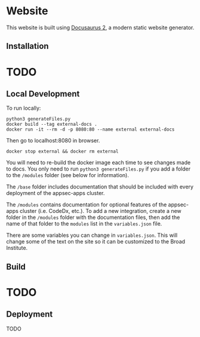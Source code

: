 # Website

This website is built using [Docusaurus 2](https://docusaurus.io/), a modern static website generator.

## Installation

# TODO

## Local Development

To run locally:


```console
python3 generateFiles.py
docker build --tag external-docs .
docker run -it --rm -d -p 8080:80 --name external external-docs
```

Then go to localhost:8080 in browser.

```console
docker stop external && docker rm external
```

You will need to re-build the docker image each time to see changes made to docs. You only need to run `python3 generateFiles.py` if you add a folder to the `/modules` folder (see below for information).

The `/base` folder includes documentation that should be included with every
deployment of the appsec-apps cluster.

The `/modules` contains documentation for optional features of the appsec-apps cluster
(i.e. CodeDx, etc.). To add a new integration, create a new folder in the `/modules`
folder with the documentation files, then add the name of that folder to the
`modules` list in the `variables.json` file.

There are some variables you can change in `variables.json`. This will
change some of the text on the site so it can be customized to the Broad Institute.


## Build

# TODO

## Deployment

TODO
